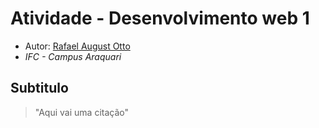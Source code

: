# Atividade - Desenvolvimento web 1

- Autor: [Rafael August Otto](https://github.com/rafael-otto)
- *IFC - Campus Araquari*

## Subtitulo
> "Aqui vai uma citação"